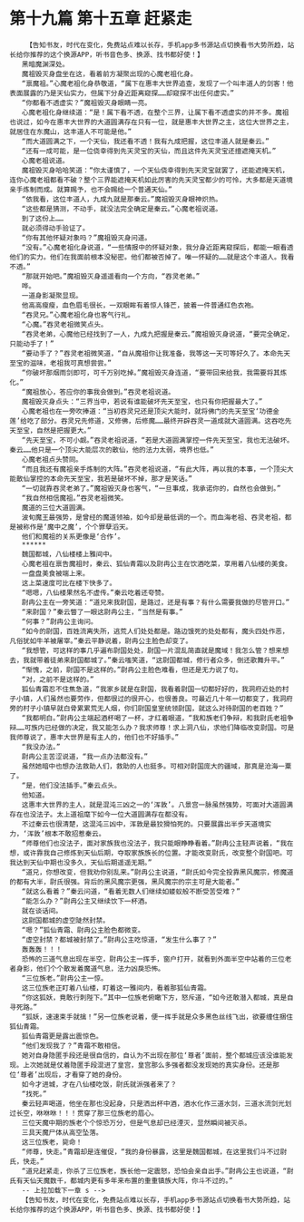 # 第十九篇 第十五章 赶紧走
        【告知书友，时代在变化，免费站点难以长存，手机app多书源站点切换看书大势所趋，站长给你推荐的这个换源APP，听书音色多、换源、找书都好使！】
       黑暗魔渊深处。
       魔祖毁灭身盘坐在这，看着前方凝聚出现的心魔老祖化身。
       “禀魔祖。”心魔老祖化身恭敬道，“属下在惠丰大世界追查，发现了一个叫丰道人的剑客！他表面展露的乃是天仙实力，但属下分身近距离窥探……却窥探不出任何虚实。”
       “你都看不透虚实？”魔祖毁灭身眼睛一亮。
       心魔老祖化身继续道：“是！属下看不透，在整个三界，让属下看不透虚实的并不多。魔祖也说过，如今在惠丰大世界的大道圆满存在只有一位，就是惠丰大世界之主，这位大世界之主，就居住在东魔山，这丰道人不可能是他。”
       “而大道圆满之下，一个天仙，我还看不透！我有九成把握，这位丰道人就是秦云。”
       “还有一成可能，是一位侥幸得到先天灵宝的天仙，而且这件先天灵宝还擅遮掩天机。”
       心魔老祖说道。
       魔祖毁灭身哈哈笑道：“你太谨慎了，一个天仙侥幸得到先天灵宝就罢了，还能遮掩天机，连你心魔老祖都看不破？整个三界能遮掩天机如此厉害的先天灵宝都少的可怜，大多都是天道境亲手炼制而成。就算赐予，也不会赐给一个普通天仙。”
       “依我看，这位丰道人，九成九就是那秦云。”魔祖毁灭身眼神炽热。
       “这些都是猜测，不动手，就没法完全确定是秦云。”心魔老祖说道。
       到了这份上……
       就必须得动手验证了。
       “你有其他怀疑对象吗？”魔祖毁灭身问道。
       “没有。”心魔老祖化身说道，“一些情报中的怀疑对象，我分身近距离窥探后，都能一眼看透他们的实力。他们在我面前根本没秘密。他们都被否掉了。唯一怀疑的……就是这个丰道人。我看不透。”
       “那就开始吧。”魔祖毁灭身遥遥看向一个方向，“吞灵老弟。”
       哗。
       一道身影凝聚显现。
       他高高瘦瘦，血色眉毛很长，一双眼眸有着惊人锋芒，披着一件普通红色衣袍。
       “吞灵兄。”心魔老祖化身也客气行礼。
       “心魔。”吞灵老祖微笑点头。
       “吞灵老弟，心魔他已经找到了一人，九成九把握是秦云。”魔祖毁灭身说道，“要完全确定，只能动手了！”
       “要动手了？”吞灵老祖微笑道，“自从魔祖你让我准备，我等这一天可等好久了。本命先天至宝的滋味，老祖我可真想尝尝。”
       “你破坏那烟雨剑即可，可千万别吃掉。”魔祖毁灭身连道，“要带回来给我，我需要将其炼化。”
       “魔祖放心，答应你的事我会做到。”吞灵老祖说道。
       魔祖毁灭身点头：“三界当中，若说有谁能破坏先天至宝，也只有你把握最大了。”
       心魔老祖也在一旁吹捧道：“当初吞灵兄还是顶尖大能时，就将佛门的先天至宝‘功德金莲’给吃了部分。吞灵兄先修道，又修佛，后修魔……最终开辟吞灵一道成就大道圆满。这吞吃先天至宝，自然是把握更大。”
       “先天至宝，不可小觑。”吞灵老祖说道，“若是大道圆满掌控一件先天至宝，我也无法破坏。秦云……他只是一个顶尖大能层次的散仙，他的法力太弱，境界也低。”
       心魔老祖点头赞同。
       “而且我还有魔祖亲手炼制的大阵。”吞灵老祖说道，“有此大阵，再以我的本事，一个顶尖大能散仙掌控的本命先天至宝，我若是破坏不掉，那才是笑话。”
       “一切就靠吞灵老弟了。”魔祖毁灭身也客气，“一旦事成，我承诺你的，自然也会做到。”
       “我自然相信魔祖。”吞灵老祖微笑。
       魔道的三位大道圆满。
       波旬魔王最强势，是曾经的魔道领袖，如今却是最低调的一个。而血海老祖、吞灵老祖，都是被称作是‘魔中之魔’，个个罪孽滔天。
       他们和魔祖的关系更像是‘合作’。
       ******
       魏国都城，八仙楼楼上雅间中。
       心魔老祖在禀告魔祖时，秦云、狐仙青霜以及尉冉公主在饮酒吃菜，享用着八仙楼的美食。
       一盘盘美食被端上来。
       这上菜速度可比在楼下快多了。
       “嗯嗯，八仙楼果然名不虚传。”秦云吃着还夸赞。
       尉冉公主在一旁笑道：“道兄来我尉国，是路过，还是有事？有什么需要我做的尽管开口。”
       “来尉国？”秦云瞥了一眼这尉冉公主，“当然是有事。”
       “何事？”尉冉公主询问。
       “如今的尉国，百姓流离失所，逃荒人们处处都是。路边饿死的处处都有，魔头四处作恶，凡俗犹如牛羊被屠宰。”秦云平静说着，尉冉公主脸色却变了。
       “我想管，可这样的事几乎遍布尉国处处，尉国一片混乱简直就是魔域！我怎么管？想来想去，我就带着徒弟来尉国都城了。”秦云嗤笑道，“这尉国都城，修行者众多，倒还歌舞升平。”
       “惭愧，之前，尉国不是这样的。”尉冉公主脸色难看，但还是无力说了句。
       “对，之前不是这样的。”
       狐仙青霜忍不住焦急道，“我家乡就是在尉国，我看着尉国一切都好好的，我洞府近处的村子小镇，人们虽然也要劳作，但都很过的很开心，也很善良。可最近几十年一切都变了，我洞府旁的村子小镇早就白骨累累荒无人烟，你们尉国皇室统领尉国，就这么对待尉国的老百姓？”
       “我都明白。”尉冉公主端起酒杯喝了一杯，才红着眼道，“我和族老们争辩，和我尉氏老祖争辩……可族内已经做的决定，我又能怎么办？我求师尊！求上洞八仙，求他们降临改变尉国。可是我师尊说了，惠丰大世界是有主人的，他们也不好插手。”
       “我没办法。”
       尉冉公主苦涩说道，“我一点办法都没有。”
       虽然她暗中也想办法救助人们，救助的人也挺多。可相对尉国庞大的疆域，那真是沧海一粟了。
       “是，他们没法插手。”秦云点头。
       他知道。
       这惠丰大世界的主人，就是混沌三凶之一的‘浑敦’。八景宫一脉虽然强势，可面对大道圆满存在也没法子。太上道祖麾下如今一位大道圆满存在都没有。
       不过秦云也很清楚，这混沌三凶中，浑敦是最狡猾怕死的。只要展露出半步天道境实力，‘浑敦’根本不敢招惹秦云。
       “师尊他们也没法子，面对家族我也没法子，我只能眼睁睁看着。”尉冉公主轻声说着，“我在想，或许靠我自己修炼到天仙后期，夺取家族族长的位置。才能改变尉氏，改变整个尉国吧。可我达到天仙中期也没多久，天仙后期遥遥无期。”
       “道兄，你想改变，但我劝你别乱来。”尉冉公主说道，“尉氏如今完全投靠黑风魔宗，修魔道的都有大半，尉氏很强。背后的黑风魔宗更强，黑风魔宗的宗主可是大能者。”
       “就这么看着？”秦云问道，“看着无数人们继续如蝼蚁般不断受苦受难？”
       “能怎么办？”尉冉公主又继续饮下一杯酒。
       就在谈话间。
       这尉国都城的虚空陡然封禁。
       “嗯？”狐仙青霜、尉冉公主脸色都微变。
       “虚空封禁？都城被封禁了。”尉冉公主吃惊道，“发生什么事了？”
       轰轰轰！！！
       恐怖的三道气息出现在半空，尉冉公主一挥手，窗户打开，就看到外面半空中站着的三位老者身影，他们个个散发着魔道气息，法力凶戾恐怖。
       “三位族老。”尉冉公主一惊。
       这三位族老正盯着八仙楼，盯着这一雅间内，看着那狐仙青霜。
       “你这狐妖，竟敢行刺陛下。”其中一位族老俯瞰下方，怒斥道，“如今还敢潜入都城，真是自寻死路。”
       “狐妖，速速束手就擒！”另一位族老说着，便一挥手就是众多黑色丝线飞出，欲要缠住捆住狐仙青霜。
       狐仙青霜更是露出震惊色。
       “他们发现我了？”青霜不敢相信。
       她对自身隐匿手段还是很自信的，自认为不出现在那位‘尊者’面前，整个都城应该没谁能发现。上次她就是仗着隐匿手段混进了皇宫，皇宫那么多强者都没发现她的真实身份。还是那位‘尊者’出现后，才看穿了她的身份。
       如今才进城，才在八仙楼吃饭，尉氏就派强者来了？
       “找死。”
       秦云轻声喝道，他坐在那也没起身，只是洒出杯中酒，酒水化作三道水剑，三道水流剑光划过长空，咻咻咻！！！贯穿了那三位族老的眉心。
       三位天魔中期的族老个个惊恐万分，但是气息却已经湮灭，显然瞬间被灭杀。
       三具天魔尸体从高空坠落。
       这三位族老，毙命！
       “师尊，快走。”青霜却是连催促，“我的身份暴露，这里是魏国都城，在这里我们斗不过尉氏，快走。”
       “道兄赶紧走，你杀了三位族老，族长他一定震怒，恐怕会亲自出手。”尉冉公主也说道，“尉氏有天仙天魔数千，都城内更有多年来布置的重重镇族大阵，你斗不过的。”
       -- 上拉加载下一章 s -->
       【告知书友，时代在变化，免费站点难以长存，手机app多书源站点切换看书大势所趋，站长给你推荐的这个换源APP，听书音色多、换源、找书都好使！】